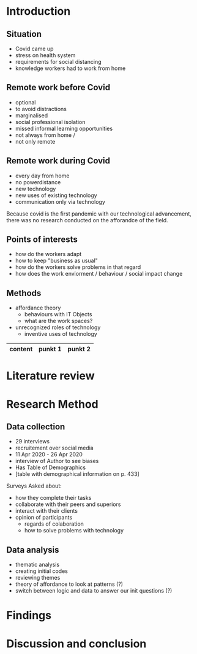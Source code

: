 # Introduction
## Situation
- Covid came up
- stress on health system
- requirements for social distancing
- knowledge workers had to work from home
## Remote work before Covid
- optional
- to avoid distractions
- marginalised
- social professional isolation
- missed informal learning opportunities
- not always from home /
- not only remote

## Remote work during Covid
- every day from home
- no powerdistance
- new technology
- new uses of existing technology
- communication only via technology

Because covid is the first pandemic with our technological advancement, there was no research conducted on the afforandce of the field.

## Points of interests
- how do the workers adapt
- how to keep "business as usual"
- how do the workers solve problems in that regard
- how does the work enviorment / behaviour / social impact change

## Methods
- affordance theory
  - behaviours with IT Objects
  - what are the work spaces?
- unrecognized roles of technology
  - inventive uses of technology

content| punkt 1 | punkt 2 |
|---|---|---|


# Literature review

# Research Method

## Data collection
- 29 interviews 
- recruitement over social media
- 11 Apr 2020 - 26 Apr 2020
- interview of Author to see biases
- Has Table of Demographics
- [table with demographical information on p. 433]


Surveys Asked about:
- how they complete their tasks
- collaborate with their peers and superiors
- interact with their clients
- opinion of participants
  - regards of colaboration
  - how to solve problems with technology

## Data analysis
- thematic analysis
- creating initial codes
- reviewing themes
- theory of affordance to look at patterns (?)
- switch between logic and data to answer our init questions (?)

# Findings

# Discussion and conclusion
